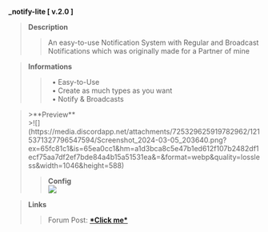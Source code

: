 <strong>_notify-lite [ v.2.0 ]</strong>

<blockquote>
<b>Description</b><br>
<blockquote>
An easy-to-use Notification System with Regular and Broadcast Notifications which was originally made for a Partner of mine</blockquote>
</blockquote>

<blockquote>
<b>Informations</b><br>
<blockquote>
‏‏‎ ‎‏‏‎‏‏‎ ‎•  Easy-to-Use<br>
‏‏‎ ‎‏‏‎‏‏‎ ‎•  Create as much types as you want<br>
‏‏‎ ‎‏‏‎‏‏‎ ‎•  Notify & Broadcasts<br>
</blockquote>
</blockquote>

<blockquote>
>**Preview**<br>
>![](https://media.discordapp.net/attachments/725329625919782962/1215371327796547594/Screenshot_2024-03-05_203640.png?ex=65fc81c1&is=65ea0cc1&hm=a1d3bca8c5e47b1ed612f107b2482df1ecf75aa7df2ef7bde84a4b15a51531ea&=&format=webp&quality=lossless&width=1046&height=588)

>**Config**<br>
![](https://media.discordapp.net/attachments/725329625919782962/1214661105192927232/code.png?ex=65f9ec4e&is=65e7774e&hm=026aa778b898369adf7f3060d92d82d30167f3e297d8787069952fb9fa73c02d&=&format=webp&quality=lossless&width=348&height=587)
</blockquote>

> **Links**
>> Forum Post: **[\*Click me\*](https://forum.cfx.re/t/release-qbcore-notify-lite-an-easy-to-use-notification-system/5216044)**
